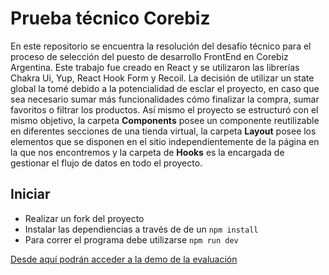 # Prueba técnico Corebiz

En este repositorio se encuentra la resolución del desafío técnico para el proceso de selección del puesto de desarrollo FrontEnd en Corebiz Argentina. Este trabajo fue creado en React y se utilizaron las librerías Chakra Ui, Yup, React Hook Form y Recoil. La decisión de utilizar un state global la tomé debido a la potencialidad de esclar el proyecto, en caso que sea necesario sumar más funcionalidades cómo finalizar la compra, sumar favoritos o filtrar los productos. Así mismo el proyecto se estructuró con el mismo objetivo, la carpeta **Components** posee un componente reutilizable en diferentes secciones de una tienda virtual, la carpeta **Layout** posee los elementos que se disponen en el sitio independientemente de la página en la que nos encontremos y la carpeta de **Hooks** es la encargada de gestionar el flujo de datos en todo el proyecto.

## Iniciar

- Realizar un fork del proyecto
- Instalar las dependiencias a través de de un `npm install `
- Para correr el programa debe utilizarse `npm run dev `

[ Desde aquí podrán acceder a la demo de la evaluación ](https://corebiz-frontend-test.netlify.app/)
